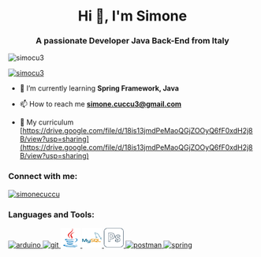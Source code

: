 <h1 align="center">Hi 👋, I'm Simone</h1>
<h3 align="center">A passionate Developer Java Back-End from Italy</h3>

<p align="left"> <img src="https://komarev.com/ghpvc/?username=simocu3&label=Profile%20views&color=0e75b6&style=flat" alt="simocu3" /> </p>

<p align="left"> <a href="https://github.com/ryo-ma/github-profile-trophy"><img src="https://github-profile-trophy.vercel.app/?username=simocu3" alt="simocu3" /></a> </p>

- 🌱 I’m currently learning **Spring Framework, Java**

- 📫 How to reach me **simone.cuccu3@gmail.com**

- 📄 My curriculum [https://drive.google.com/file/d/18is13jmdPeMaoQGjZOOyQ6fF0xdH2j8B/view?usp=sharing](https://drive.google.com/file/d/18is13jmdPeMaoQGjZOOyQ6fF0xdH2j8B/view?usp=sharing)

<h3 align="left">Connect with me:</h3>
<p align="left">
<a href="https://linkedin.com/in/simonecuccu" target="blank"><img align="center" src="https://raw.githubusercontent.com/rahuldkjain/github-profile-readme-generator/master/src/images/icons/Social/linked-in-alt.svg" alt="simonecuccu" height="30" width="40" /></a>
</p>

<h3 align="left">Languages and Tools:</h3>
<p align="left"> <a href="https://www.arduino.cc/" target="_blank" rel="noreferrer"> <img src="https://cdn.worldvectorlogo.com/logos/arduino-1.svg" alt="arduino" width="40" height="40"/> </a> <a href="https://git-scm.com/" target="_blank" rel="noreferrer"> <img src="https://www.vectorlogo.zone/logos/git-scm/git-scm-icon.svg" alt="git" width="40" height="40"/> </a> <a href="https://www.java.com" target="_blank" rel="noreferrer"> <img src="https://raw.githubusercontent.com/devicons/devicon/master/icons/java/java-original.svg" alt="java" width="40" height="40"/> </a> <a href="https://www.mysql.com/" target="_blank" rel="noreferrer"> <img src="https://raw.githubusercontent.com/devicons/devicon/master/icons/mysql/mysql-original-wordmark.svg" alt="mysql" width="40" height="40"/> </a> <a href="https://www.photoshop.com/en" target="_blank" rel="noreferrer"> <img src="https://raw.githubusercontent.com/devicons/devicon/master/icons/photoshop/photoshop-line.svg" alt="photoshop" width="40" height="40"/> </a> <a href="https://postman.com" target="_blank" rel="noreferrer"> <img src="https://www.vectorlogo.zone/logos/getpostman/getpostman-icon.svg" alt="postman" width="40" height="40"/> </a> <a href="https://spring.io/" target="_blank" rel="noreferrer"> <img src="https://www.vectorlogo.zone/logos/springio/springio-icon.svg" alt="spring" width="40" height="40"/> </a> </p>
